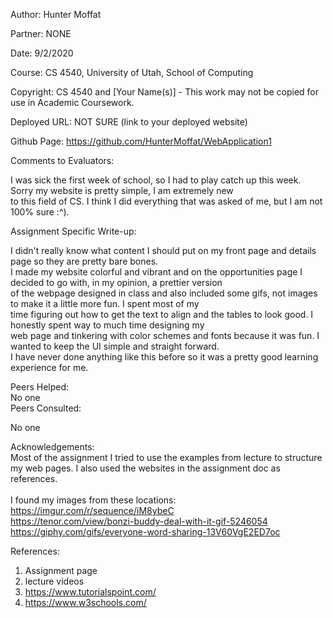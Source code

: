 Author:   Hunter Moffat<br/>

Partner:   NONE<br/>

Date:      9/2/2020<br/>

Course:    CS 4540, University of Utah, School of Computing<br/>

Copyright: CS 4540 and [Your Name(s)] - This work may not be copied for use in Academic Coursework.<br/>


Deployed URL:  NOT SURE (link to your deployed website)<br/>

Github Page:   https://github.com/HunterMoffat/WebApplication1
<br/>

Comments to Evaluators:<br/>

  I was sick the first week of school, so I had to play catch up this week.  Sorry my website is pretty simple, I am extremely new<br/>
  to this field of CS. I think I did everything that was asked of me, but I am not 100% sure :^).<br/>

Assignment Specific Write-up:<br/>

  I didn't really know what content I should put on my front page and details page so they are pretty bare bones.<br/>
  I made my website colorful and vibrant and on the opportunities page I decided to go with, in my opinion, a prettier version <br/>
  of the webpage designed in class and also included some gifs, not images to make it a little more fun.  I spent most of my<br/>
  time figuring out how to get the text to align and the tables to look good.  I honestly spent way to much time designing my<br/>
  web page and tinkering with color schemes and fonts because it was fun.  I wanted to keep the UI simple and straight forward.<br/>
  I have never done anything like this before so it was a pretty good learning experience for me.<br/>

Peers Helped:
<br/>
No one
<br/>
Peers Consulted:<br/>
 
No one<br/>

Acknowledgements:<br/>
   Most of the assignment I tried to use the examples from lecture to structure my web pages. I also used the websites in the assignment doc as references.<br/>
   <br/>
   I found my images from these locations:<br/>
   https://imgur.com/r/sequence/iM8ybeC<br/>
   https://tenor.com/view/bonzi-buddy-deal-with-it-gif-5246054<br/>
   https://giphy.com/gifs/everyone-word-sharing-13V60VgE2ED7oc<br/>

References:<br/>

   1. Assignment page<br/>
   2. lecture videos<br/>
   3. https://www.tutorialspoint.com/<br/>
   4. https://www.w3schools.com/<br/>
